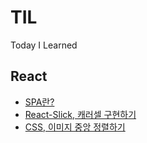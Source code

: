 # TIL
Today I Learned 


## React
 - [SPA란? ](https://github.com/eunbeann/TIL/blob/main/React/SPA.md)
 - [React-Slick, 캐러셀 구현하기](https://github.com/eunbeann/TIL/blob/main/React/React-Slick.md)
 - [CSS, 이미지 중앙 정렬하기](CSS/img-center-align.md)
